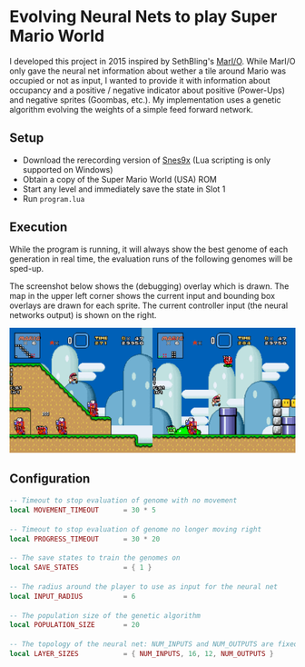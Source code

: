 # Evolving Neural Nets to play Super Mario World

I developed this project in 2015 inspired by SethBling's [MarI/O](https://www.youtube.com/watch?v=qv6UVOQ0F44). While MarI/O only gave the neural net information about wether a tile around Mario was occupied or not as input, I wanted to provide it with information about occupancy and a positive / negative indicator about positive (Power-Ups) and negative sprites (Goombas, etc.). My implementation uses a genetic algorithm evolving the weights of a simple feed forward network.

## Setup

- Download the rerecording version of [Snes9x](http://tasvideos.org/EmulatorResources/Snes9x.html) (Lua scripting is only supported on Windows)
- Obtain a copy of the Super Mario World (USA) ROM
- Start any level and immediately save the state in Slot 1
- Run `program.lua`

## Execution

While the program is running, it will always show the best genome of each generation in real time, the evaluation runs of the following genomes will be sped-up.

The screenshot below shows the (debugging) overlay which is drawn. The map in the upper left corner shows the current input and bounding box overlays are drawn for each sprite. The current controller input (the neural networks output) is shown on the right.

![Case Design](/Documentation/screenshots.jpg)

## Configuration

```lua
-- Timeout to stop evaluation of genome with no movement
local MOVEMENT_TIMEOUT      = 30 * 5

-- Timeout to stop evaluation of genome no longer moving right
local PROGRESS_TIMEOUT      = 30 * 20

-- The save states to train the genomes on
local SAVE_STATES           = { 1 }

-- The radius around the player to use as input for the neural net
local INPUT_RADIUS          = 6

-- The population size of the genetic algorithm
local POPULATION_SIZE       = 20

-- The topology of the neural net: NUM_INPUTS and NUM_OUTPUTS are fixed
local LAYER_SIZES           = { NUM_INPUTS, 16, 12, NUM_OUTPUTS }
```